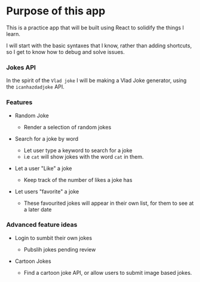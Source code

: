 # Purpose of this app

This is a practice app that will be built using React to solidify the things I learn. 

I will start with the basic syntaxes that I know, rather than adding shortcuts, so I get to know how to debug and solve issues. 

### Jokes API
In the spirit of the `Vlad joke` I will be making a Vlad Joke generator, using the `icanhazdadjoke` API.

### Features
- Random Joke 
  - Render a selection of random jokes

- Search for a joke by word
  - Let user type a keyword to search for a joke
  - i.e `cat` will show jokes with the word `cat` in them.

- Let a user "Like" a joke
  - Keep track of the number of likes a joke has

- Let users "favorite" a joke
  - These favourited jokes will appear in their own list, for them to see at a later date

### Advanced feature ideas
- Login to sumbit their own jokes
  - Pubslih jokes pending review

- Cartoon Jokes
  - Find a cartoon joke API, or allow users to submit image based jokes. 